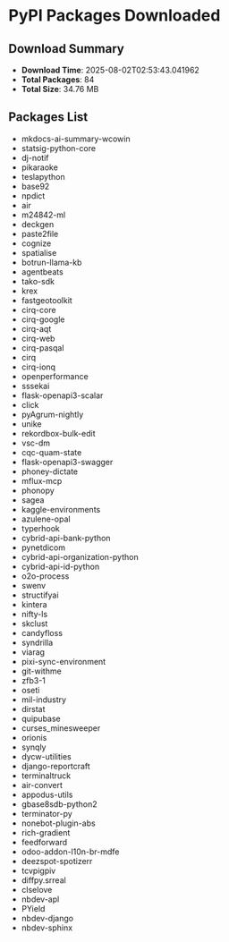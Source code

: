 # PyPI Packages Downloaded

## Download Summary
- **Download Time**: 2025-08-02T02:53:43.041962
- **Total Packages**: 84
- **Total Size**: 34.76 MB

## Packages List
- mkdocs-ai-summary-wcowin
- statsig-python-core
- dj-notif
- pikaraoke
- teslapython
- base92
- npdict
- air
- m24842-ml
- deckgen
- paste2file
- cognize
- spatialise
- botrun-llama-kb
- agentbeats
- tako-sdk
- krex
- fastgeotoolkit
- cirq-core
- cirq-google
- cirq-aqt
- cirq-web
- cirq-pasqal
- cirq
- cirq-ionq
- openperformance
- sssekai
- flask-openapi3-scalar
- click
- pyAgrum-nightly
- unike
- rekordbox-bulk-edit
- vsc-dm
- cqc-quam-state
- flask-openapi3-swagger
- phoney-dictate
- mflux-mcp
- phonopy
- sagea
- kaggle-environments
- azulene-opal
- typerhook
- cybrid-api-bank-python
- pynetdicom
- cybrid-api-organization-python
- cybrid-api-id-python
- o2o-process
- swenv
- structifyai
- kintera
- nifty-ls
- skclust
- candyfloss
- syndrilla
- viarag
- pixi-sync-environment
- git-withme
- zfb3-1
- oseti
- mil-industry
- dirstat
- quipubase
- curses_minesweeper
- orionis
- synqly
- dycw-utilities
- django-reportcraft
- terminaltruck
- air-convert
- appodus-utils
- gbase8sdb-python2
- terminator-py
- nonebot-plugin-abs
- rich-gradient
- feedforward
- odoo-addon-l10n-br-mdfe
- deezspot-spotizerr
- tcvpigpiv
- diffpy.srreal
- clselove
- nbdev-apl
- PYield
- nbdev-django
- nbdev-sphinx
